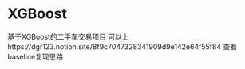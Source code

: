 # XGBoost
基于XGBoost的二手车交易项目
可以上https://dgr123.notion.site/8f9c7047328341909d9e142e64f55f84 查看baseline复现思路

